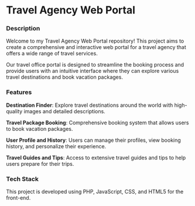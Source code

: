 <h1>Travel Agency Web Portal</h1>

<h3>Description</h3>
Welcome to my Travel Agency Web Portal repository! This project aims to create a comprehensive and interactive web portal for a travel agency that offers a wide range of travel services.

Our travel office portal is designed to streamline the booking process and provide users with an intuitive interface where they can explore various travel destinations and book vacation packages.

<h3>Features</h3>
<b>Destination Finder</b>: Explore travel destinations around the world with high-quality images and detailed descriptions.

<b>Travel Package Booking</b>: Comprehensive booking system that allows users to book vacation packages.

<b>User Profile and History</b>: Users can manage their profiles, view booking history, and personalize their experience.

<b>Travel Guides and Tips</b>: Access to extensive travel guides and tips to help users prepare for their trips.

<h3>Tech Stack</h3>
This project is developed using PHP, JavaScript, CSS, and HTML5 for the front-end.
